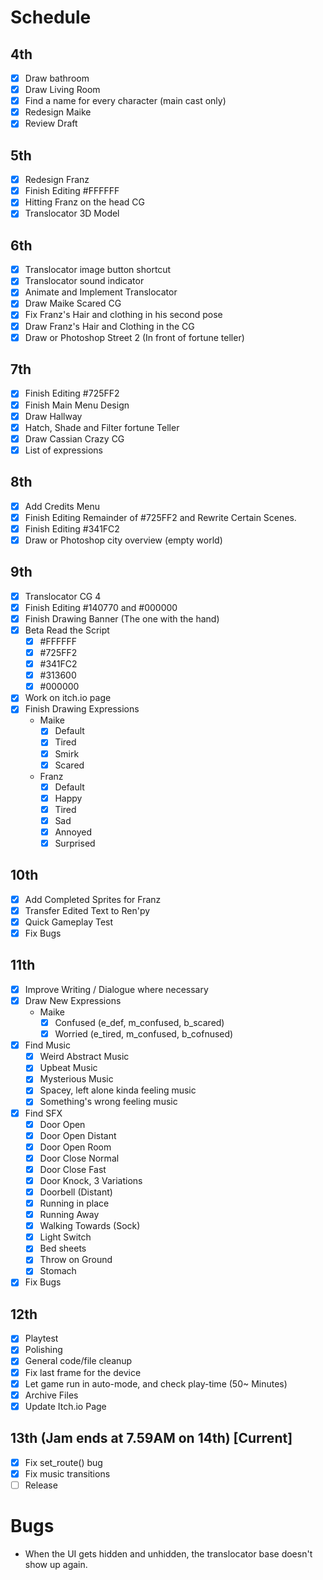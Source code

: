 # Schedule

## 4th

- [x] Draw bathroom
- [x] Draw Living Room
- [x] Find a name for every character (main cast only)
- [x] Redesign Maike
- [x] Review Draft

## 5th

- [x] Redesign Franz
- [x] Finish Editing #FFFFFF
- [x] Hitting Franz on the head CG
- [x] Translocator 3D Model

## 6th

- [x] Translocator image button shortcut
- [x] Translocator sound indicator
- [x] Animate and Implement Translocator
- [x] Draw Maike Scared CG
- [x] Fix Franz's Hair and clothing in his second pose
- [x] Draw Franz's Hair and Clothing in the CG
- [x] Draw or Photoshop Street 2 (In front of fortune teller)

## 7th

- [x] Finish Editing #725FF2
- [x] Finish Main Menu Design
- [x] Draw Hallway
- [x] Hatch, Shade and Filter fortune Teller
- [x] Draw Cassian Crazy CG
- [x] List of expressions

## 8th

- [x] Add Credits Menu
- [x] Finish Editing Remainder of #725FF2 and Rewrite Certain Scenes.
- [x] Finish Editing #341FC2
- [x] Draw or Photoshop city overview (empty world)

## 9th

- [x] Translocator CG 4
- [x] Finish Editing #140770 and #000000
- [x] Finish Drawing Banner (The one with the hand)
- [x] Beta Read the Script
  - [x] #FFFFFF
  - [x] #725FF2
  - [x] #341FC2
  - [x] #313600
  - [x] #000000
- [x] Work on itch.io page
- [x] Finish Drawing Expressions
  - Maike
    - [x] Default
    - [x] Tired
    - [x] Smirk
    - [x] Scared
  - Franz
    - [x] Default
    - [x] Happy
    - [x] Tired
    - [x] Sad
    - [x] Annoyed
    - [x] Surprised

## 10th

- [x] Add Completed Sprites for Franz
- [x] Transfer Edited Text to Ren'py
- [x] Quick Gameplay Test
- [x] Fix Bugs

## 11th

- [x] Improve Writing / Dialogue where necessary
- [x] Draw New Expressions
  - Maike
    - [x] Confused (e_def, m_confused, b_scared)
    - [x] Worried (e_tired, m_confused, b_cofnused)
- [x] Find Music
  - [x] Weird Abstract Music
  - [x] Upbeat Music
  - [x] Mysterious Music
  - [x] Spacey, left alone kinda feeling music
  - [x] Something's wrong feeling music
- [x] Find SFX
  - [x] Door Open
  - [x] Door Open Distant
  - [x] Door Open Room
  - [x] Door Close Normal
  - [x] Door Close Fast
  - [x] Door Knock, 3 Variations
  - [x] Doorbell (Distant)
  - [x] Running in place
  - [x] Running Away
  - [x] Walking Towards (Sock)
  - [x] Light Switch
  - [x] Bed sheets
  - [x] Throw on Ground
  - [x] Stomach
- [x] Fix Bugs

## 12th

- [x] Playtest
- [x] Polishing
- [x] General code/file cleanup
- [x] Fix last frame for the device
- [x] Let game run in auto-mode, and check play-time (50~ Minutes)
- [x] Archive Files
- [x] Update Itch.io Page

## 13th (Jam ends at 7.59AM on 14th) [Current]

- [x] Fix set_route() bug
- [x] Fix music transitions
- [ ] Release

# Bugs

- When the UI gets hidden and unhidden, the translocator base doesn't show up again.
